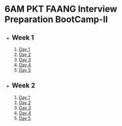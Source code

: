 # 6AM PKT FAANG Interview Preparation BootCamp-II

- ## Week 1

   1. [Day 1](https://www.facebook.com/iCodeguru/videos/1681956685700803)
   2. [Day 2](https://www.facebook.com/iCodeguru/videos/1255572175558425)
   3. [Day 3](https://www.facebook.com/iCodeguru/videos/609381001770794)
   4. [Day 4](https://www.facebook.com/iCodeguru/videos/564694429792021)
   5. [Day 5](https://www.facebook.com/iCodeguru/videos/907101544824342)

- ## Week 2

   1. [Day 1](https://www.facebook.com/iCodeguru/videos/1633701517220637)
   2. [Day 2](https://www.facebook.com/iCodeguru/videos/430478956685053)
   3. [Day 3](https://www.facebook.com/iCodeguru/videos/1738173886960355)
   4. [Day 4](https://www.facebook.com/iCodeguru/videos/2289557214762713)
   5. [Day 5](https://www.facebook.com/iCodeguru/videos/1488197261858696)

<!-- - ## Week 3

   1. [Day 1](https://www.facebook.com/iCodeguru/videos/621604100441702)
   2. [Day 2](https://www.facebook.com/iCodeguru/videos/638822068623256)
   3. [Day 3](https://www.facebook.com/iCodeguru/videos/2035950006924486)
   4. [Day 4](https://www.facebook.com/iCodeguru/videos/1283803092948694)
   5. [Day 5](https://www.facebook.com/iCodeguru/videos/1117785539700075) -->

<!-- - ## Week 

   1. [Day 1]()
   2. [Day 2]()
   3. [Day 3]()
   4. [Day 4]()
   5. [Day 5]() -->